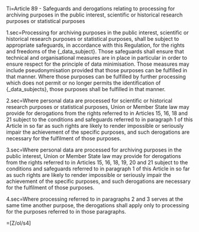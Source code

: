 Ti=Article 89 - Safeguards and derogations relating to processing for archiving purposes in the public interest, scientific or historical research purposes or statistical purposes

1.sec=Processing for archiving purposes in the public interest, scientific or historical research purposes or statistical purposes, shall be subject to appropriate safeguards, in accordance with this Regulation, for the rights and freedoms of the {_data_subject}. Those safeguards shall ensure that technical and organisational measures are in place in particular in order to ensure respect for the principle of data minimisation. Those measures may include pseudonymisation provided that those purposes can be fulfilled in that manner. Where those purposes can be fulfilled by further processing which does not permit or no longer permits the identification of {_data_subjects}, those purposes shall be fulfilled in that manner.

2.sec=Where personal data are processed for scientific or historical research purposes or statistical purposes, Union or Member State law may provide for derogations from the rights referred to in Articles 15, 16, 18 and 21 subject to the conditions and safeguards referred to in paragraph 1 of this Article in so far as such rights are likely to render impossible or seriously impair the achievement of the specific purposes, and such derogations are necessary for the fulfilment of those purposes.

3.sec=Where personal data are processed for archiving purposes in the public interest, Union or Member State law may provide for derogations from the rights referred to in Articles 15, 16, 18, 19, 20 and 21 subject to the conditions and safeguards referred to in paragraph 1 of this Article in so far as such rights are likely to render impossible or seriously impair the achievement of the specific purposes, and such derogations are necessary for the fulfilment of those purposes.

4.sec=Where processing referred to in paragraphs 2 and 3 serves at the same time another purpose, the derogations shall apply only to processing for the purposes referred to in those paragraphs.

=[Z/ol/s4]
